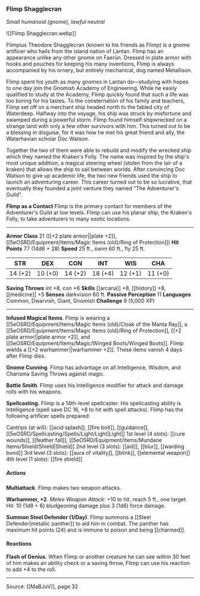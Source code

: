 ### Flimp Shagglecran
_Small humanoid (gnome), lawful neutral_

![[Flimp Shagglecran.webp]]

Flimpius Theodore Shagglecran (known to his friends as Flimp) is a gnome artificer who hails from the island nation of Lantan. Flimp has an appearance unlike any other gnome on Faerûn. Dressed in plate armor with hooks and pouches for keeping his many inventions, Flimp is always accompanied by his ornery, but entirely mechanical, dog named Metallison.

Flimp spent his youth as many gnomes in Lantan do—studying with hopes to one day join the Gnomish Academy of Engineering. While he easily qualified to study at the Academy, Flimp quickly found that such a life was too boring for his tastes. To the consternation of his family and teachers, Flimp set off on a merchant ship headed north to the fabled city of Waterdeep. Halfway into the voyage, his ship was struck by misfortune and swamped during a powerful storm. Flimp found himself shipwrecked on a strange land with only a few other survivors with him. This turned out to be a blessing in disguise, for it was how he met his great friend and ally, the Waterhavian scholar Doc Watson.

Together the two of them were able to rebuild and modify the wrecked ship which they named the Kraken's Folly. The name was inspired by the ship's most unique addition, a magical steering wheel (stolen from the lair of a kraken) that allows the ship to sail between worlds. After convincing Doc Watson to give up academic life, the two new friends used the ship to launch an adventuring career. This career turned out to be so lucrative, that eventually they founded a joint venture they named "The Adventurer's Guild".

**Flimp as a Contact** Flimp is the primary contact for members of the Adventurer's Guild at low levels. Flimp can use his planar ship, the Kraken's Folly, to take adventurers to many exotic locations.






---

**Armor Class** 21 ([[+2 plate armor||plate +2]], [[5eOSRD/Equipment/Items/Magic Items (old)/Ring of Protection]])
**Hit Points** 77 (14d6 + 28)
**Speed** 25 ft., swim 60 ft., fly 25 ft.

| STR     | DEX     | CON     | INT     | WIS     | CHA     |
|---------|---------|---------|---------|---------|---------|
| 14 (+2) | 10 (+0) | 14 (+2) | 18 (+4) | 12 (+1) | 11 (+0) |

**Saving Throws** int +8, con +6
**Skills** [[arcana]] +8, [[history]] +8, [[medicine]] +5
**Senses** darkvision 60 ft.
**Passive Perception** 11
**Languages** Common, Dwarvish, Giant, Gnomish
**Challenge** 9 (5,000 XP)

---

**Infused Magical Items**. Flimp is wearing a [[5eOSRD/Equipment/Items/Magic Items (old)/Cloak of the Manta Ray]], a [[5eOSRD/Equipment/Items/Magic Items (old)/Ring of Protection]], [[+2 plate armor||plate armor +2]], and [[5eOSRD/Equipment/Items/Magic/Winged Boots/Winged Boots]]. Flimp wields a [[+2 warhammer||warhammer +2]]. These items vanish 4 days after Flimp dies.

**Gnome Cunning**. Flimp has advantage on all Intelligence, Wisdom, and Charisma Saving Throws against magic.

**Battle Smith**. Flimp uses his Intelligence modifier for attack and damage rolls with his weapons.

**Spellcasting.** Flimp is a 14th-level spellcaster. His spellcasting ability is Intelligence (spell save DC 16, +8 to hit with spell attacks). Flimp has the following artificer spells prepared:

Cantrips (at will): [[acid splash]], [[fire bolt]], [[guidance]], [[5eOSRD/Spellcasting/Spells/Light/Light|Light]]
1st level (4 slots): [[cure wounds]], [[feather fall]], [[5eOSRD/Equipment/Items/Mundane Items/Shield/Shield|Shield]]
2nd level (3 slots): [[aid]], [[blur]], [[warding bond]]
3rd level (3 slots): [[aura of vitality]], [[blink]], [[elemental weapon]]
4th level (1 slots): [[fire shield]]

##### Actions
**Multiattack**. Flimp makes two weapon attacks.

**Warhammer, +2**. _Melee Weapon Attack:_ +10 to hit, reach 5 ft., one target. Hit: 10 (1d8 + 6) bludgeoning damage plus 3 (1d6) force damage.

**Summon Steel Defender (1/Day)**. Flimp summons a [[Steel Defender|metallic panther]] to aid him in combat. The panther has maximum hit points (24) and is immune to poison and being [[charmed]].

#### Reactions
**Flash of Genius**. When Flimp or another creature he can see within 30 feet of him makes an ability check or a saving throw, Flimp can use his reaction to add +4 to the roll.


---

Source: [[MaBJoV]], page 32
